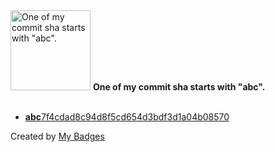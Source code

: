 <img src="https://my-badges.github.io/my-badges/abc-commit.png" alt="One of my commit sha starts with &quot;abc&quot;." title="One of my commit sha starts with &quot;abc&quot;." width="128">
<strong>One of my commit sha starts with &quot;abc&quot;.</strong>
<br><br>

- <a href="https://github.com/qoomon/aws-ssm-ec2-proxy-command/commit/abc7f4cdad8c94d8f5cd654d3bdf3d1a04b08570"><strong>abc</strong>7f4cdad8c94d8f5cd654d3bdf3d1a04b08570</a>


Created by <a href="https://github.com/my-badges/my-badges">My Badges</a>
